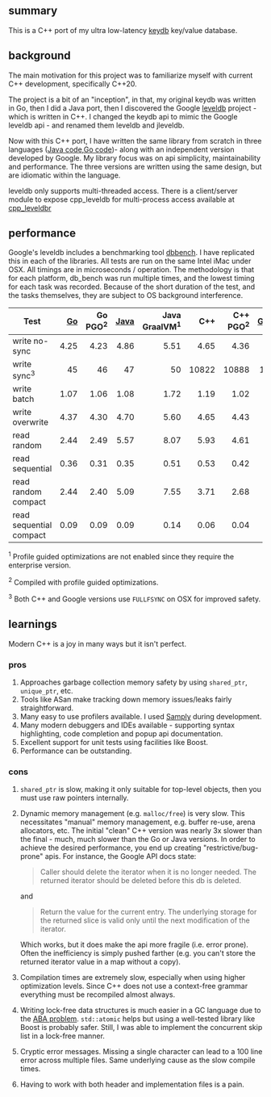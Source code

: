 ## summary

This is a C++ port of my ultra low-latency [keydb](https://github.com/robaho/leveldb) key/value database.

## background

The main motivation for this project was to familiarize myself with current C++ development, specifically C++20.

The project is a bit of an "inception", in that, my original keydb was written in Go, then I did a Java port, then I discovered the Google [leveldb](https://github.com/google/leveldb/tree/068d5ee1a3ac40dabd00d211d5013af44be55bea) project - which is written in C++. I changed the keydb api to mimic the Google leveldb api - and renamed them leveldb and jleveldb.

Now with this C++ port, I have written the same library from scratch in three languages ([Java code](https://github.com/robaho/jleveldb),[Go code](https://github.com/robaho/leveldb))- along with an independent version developed by Google. My library focus was on api simplicity, maintainability and performance. The three versions are written using the same design, but are idiomatic within the language.

leveldb only supports multi-threaded access. There is a client/server module to expose cpp_leveldb for multi-process access available at [cpp_leveldbr](https://github.com/robaho/cpp_leveldbr)

## performance

Google's leveldb includes a benchmarking tool [dbbench](https://github.com/google/leveldb/blob/068d5ee1a3ac40dabd00d211d5013af44be55bea/benchmarks/db_bench.cc). I have replicated this in each of the libraries. All tests are run on the same Intel iMac under OSX. All timings are in microseconds / operation. The methodology is that for each platform, db_bench was run multiple times, and the lowest timing for each task was recorded. Because of the short duration of the test, and the tasks themselves, they are subject to OS background interference.

| Test | [Go](https://github.com/robaho/leveldb)     | Go PGO<sup>2</sup> | [Java](https://github.com/robaho/jleveldb) | Java GraalVM<sup>1</sup> | C++ | C++ PGO<sup>2</sup> | [Google](https://github.com/google/leveldb/tree/068d5ee1a3ac40dabd00d211d5013af44be55bea) |
| --- | ---: | ---: |---: | ---: | ---: | ---: | ---: |
| write no-sync | 4.25 | 4.23 |4.86 | 5.51 | 4.65 | 4.36 | 4.60 |
| write sync<sup>3</sup> | 45 | 46 |47 | 50 | 10822 | 10888 | 10023 |
| write batch | 1.07 | 1.06 |1.08 | 1.72 | 1.19 | 1.02 | 1.94 |
| write overwrite | 4.37 | 4.30 |4.70 | 5.60 | 4.65 | 4.43 | 8.20 |
| read random | 2.44 | 2.49 |5.57 | 8.07 | 5.93 | 4.61 | 4.74 |
| read sequential | 0.36 | 0.31 |0.35 | 0.51 | 0.53 | 0.42 | 0.15 |
| read random compact | 2.44 | 2.40 |5.09 | 7.55 | 3.71 | 2.68 | 2.13 |
| read sequential compact | 0.09 | 0.09 |0.09 | 0.14 | 0.06 | 0.04 | 0.12 |

<sup>1</sup> Profile guided optimizations are not enabled since they require the enterprise version.

<sup>2</sup> Compiled with profile guided optimizations.

<sup>3</sup> Both C++ and Google versions use `FULLFSYNC` on OSX for improved safety.

## learnings

Modern C++ is a joy in many ways but it isn't perfect.

### pros

1. Approaches garbage collection memory safety by using `shared_ptr`, `unique_ptr`, etc.
1. Tools like ASan make tracking down memory issues/leaks fairly straightforward.
1. Many easy to use profilers available. I used [Samply](https://github.com/mstange/samply) during development.
1. Many modern debuggers and IDEs available - supporting syntax highlighting, code completion and popup api documentation.
1. Excellent support for unit tests using facilities like Boost.
1. Performance can be outstanding.

### cons

1. `shared_ptr` is slow, making it only suitable for top-level objects, then you must use raw pointers internally.
1. Dynamic memory management (e.g. `malloc/free`) is very slow. This necessitates "manual" memory management, e.g. buffer re-use, arena allocators, etc. The initial "clean" C++ version was nearly 3x slower than the final - much, much slower than the Go or Java versions. In order to achieve the desired performance, you end up creating "restrictive/bug-prone" apis. For instance, the Google API docs state:

    > Caller should delete the iterator when it is no longer needed.
    The returned iterator should be deleted before this db is deleted.

    and

    > Return the value for the current entry.  The underlying storage for
    the returned slice is valid only until the next modification of the iterator.

    Which works, but it does make the api more fragile (i.e. error prone). Often the inefficiency is simply pushed farther (e.g. you can't store the returned iterator value in a map without a copy).

1. Compilation times are extremely slow, especially when using higher optimization levels. Since C++ does not use a context-free grammar everything must be recompiled almost always.
1. Writing lock-free data structures is much easier in a GC language due to the [ABA problem](https://en.wikipedia.org/wiki/ABA_problem). `std::atomic` helps but using a well-tested library like Boost is probably safer. Still, I was able to implement the concurrent skip list in a lock-free manner.
1. Cryptic error messages. Missing a single character can lead to a 100 line error across multiple files. Same underlying cause as the slow compile times.
1. Having to work with both header and implementation files is a pain.

